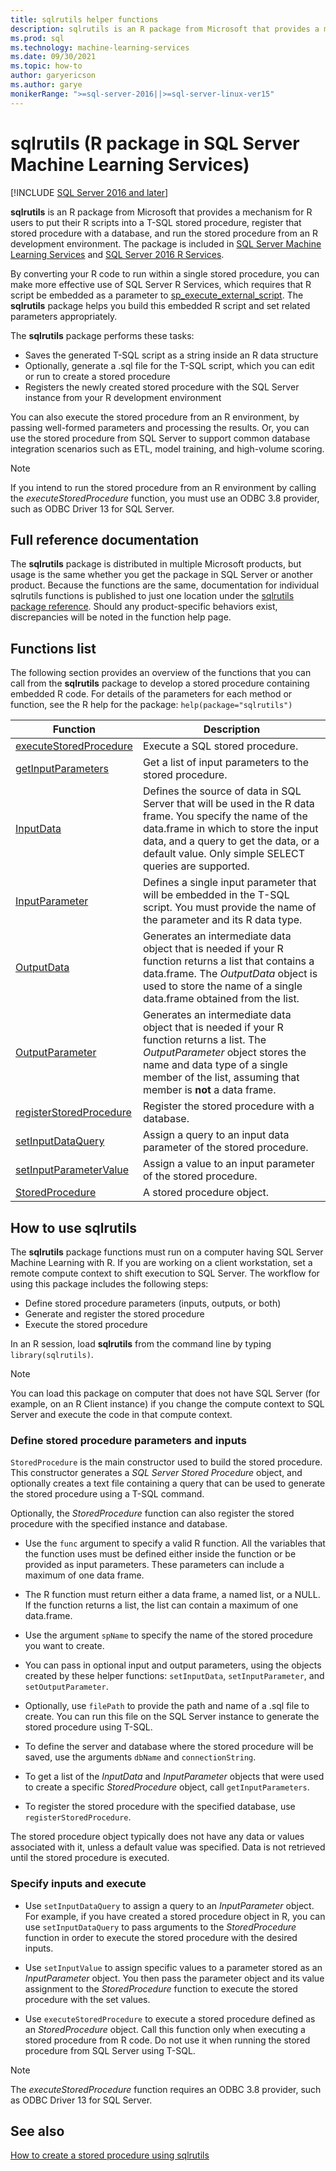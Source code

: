 ```yaml
---
title: sqlrutils helper functions
description: sqlrutils is an R package from Microsoft that provides a mechanism for R users to put their R scripts into a T-SQL stored procedure, register that stored procedure with a database, and run the stored procedure from an R development environment. The package is included in SQL Server Machine Learning Services and SQL Server 2016 R Services.
ms.prod: sql
ms.technology: machine-learning-services
ms.date: 09/30/2021
ms.topic: how-to
author: garyericson
ms.author: garye
monikerRange: ">=sql-server-2016||>=sql-server-linux-ver15"
---
```

# sqlrutils (R package in SQL Server Machine Learning Services)
[!INCLUDE [SQL Server 2016 and later](../../includes/applies-to-version/sqlserver2016.md)]

**sqlrutils** is an R package from Microsoft that provides a mechanism for R users to put their R scripts into a T-SQL stored procedure, register that stored procedure with a database, and run the stored procedure from an R development environment. The package is included in [SQL Server Machine Learning Services](../sql-server-machine-learning-services.md) and [SQL Server 2016 R Services](sql-server-r-services.md).

By converting your R code to run within a single stored procedure, you can make more effective use of SQL Server R Services, which requires that R script be embedded as a parameter to [sp_execute_external_script](../../relational-databases/system-stored-procedures/sp-execute-external-script-transact-sql.md). The **sqlrutils** package helps you build this embedded R script and set related parameters appropriately.

The **sqlrutils** package performs these tasks:

- Saves the generated T-SQL script as a string inside an R data structure
- Optionally, generate a .sql file for the T-SQL script, which you can edit or run to create a stored procedure
- Registers the newly created stored procedure with the SQL Server instance from your R development environment

You can also execute the stored procedure from an R environment, by passing well-formed parameters and processing the results. Or, you can use the stored procedure from SQL Server to support common database integration scenarios such as ETL, model training, and high-volume scoring.

> [!NOTE]
> If you intend to run the stored procedure from an R environment by calling the *executeStoredProcedure* function, you must use an ODBC 3.8 provider, such as ODBC Driver 13 for SQL Server.  
  
## Full reference documentation

The **sqlrutils** package is distributed in multiple Microsoft products, but usage is the same whether you get the package in SQL Server or another product. Because the functions are the same, documentation for individual sqlrutils functions is published to just one location under the [sqlrutils package reference](reference/sqlrutils/sqlrutils). Should any product-specific behaviors exist, discrepancies will be noted in the function help page.

## Functions list

The following section provides an overview of the functions that you can call from the **sqlrutils** package to develop a stored procedure containing embedded R code. For details of the parameters for each method or function, see the R help for the package: `help(package="sqlrutils")`

|Function | Description |
|------|-------------|
|[executeStoredProcedure](reference/sqlrutils/executestoredprocedure)| Execute a SQL stored procedure.|
|[getInputParameters](reference/sqlrutils/getinputparameters)| Get a list of input parameters to the stored procedure.| 
|[InputData](reference/sqlrutils/inputdata)| Defines the source of data in SQL Server that will be used in the R data frame. You specify the name of the data.frame in which to store the input data, and a query to get the data, or a default value. Only simple SELECT queries are supported. | 
|[InputParameter](reference/sqlrutils/inputparameter)| Defines a single input parameter that will be embedded in the T-SQL script. You must provide the name of the parameter and its R data type.| 
|[OutputData](reference/sqlrutils/outputdata)| Generates an intermediate data object that is needed if your R function returns a list that contains a data.frame. The *OutputData* object is used to store the name of a single data.frame obtained from the list.| 
|[OutputParameter](reference/sqlrutils/outputparameter) | Generates an intermediate data object that is needed if your R function returns a list. The *OutputParameter* object stores the name and data type of a single member of the list, assuming that member is **not** a data frame. |
|[registerStoredProcedure](reference/sqlrutils/registerstoredprocedure) | Register the stored procedure with a database.|
|[setInputDataQuery](reference/sqlrutils/setinputdataquery)| Assign a query to an input data parameter of the stored procedure.| 
|[setInputParameterValue](reference/sqlrutils/setinputparametervalue)| Assign a value to an input parameter of the stored procedure.| 
|[StoredProcedure](reference/sqlrutils/storedprocedure)| A stored procedure object.|


## How to use sqlrutils

The **sqlrutils** package functions must run on a computer having SQL Server Machine Learning with R. If you are working on a client workstation, set a remote compute context to shift execution to SQL Server. The workflow for using this package includes the following steps:

+ Define stored procedure parameters (inputs, outputs, or both) 
+ Generate and register the stored procedure    
+ Execute the stored procedure  

In an R session, load **sqlrutils** from the command line by typing `library(sqlrutils)`.

> [!Note]
> You can load this package on computer that does not have SQL Server (for example, on an R Client instance) if you change the compute context to SQL Server and execute the code in that compute context.


### Define stored procedure parameters and inputs

`StoredProcedure` is the main constructor used to build the stored procedure. This constructor generates a *SQL Server Stored Procedure* object, and optionally creates a text file containing a query that can be used to generate the stored procedure using a T-SQL command. 

Optionally, the *StoredProcedure* function can also register the stored procedure with the specified instance and database.

+ Use the `func` argument to specify a valid R function. All the variables that the function uses must be defined either inside the function or be provided as input parameters. These parameters can include a maximum of one data frame.

+ The R function must return either a data frame, a named list, or a NULL. If the function returns a list, the list can contain a maximum of one data.frame.

+ Use the argument `spName` to specify the name of the stored procedure you want to create.

+ You can pass in optional input and output parameters, using the objects created by these helper functions: `setInputData`, `setInputParameter`, and `setOutputParameter`.

+  Optionally, use `filePath` to provide the path and name of a .sql file to create. You can run this file on the SQL Server instance to generate the stored procedure using T-SQL.

+ To define the server and database where the stored procedure will be saved, use the arguments `dbName` and  `connectionString`.

+ To get a list of the *InputData* and *InputParameter* objects that were used to create a specific *StoredProcedure* object, call `getInputParameters`. 

+ To register the stored procedure with the specified database, use `registerStoredProcedure`.

The stored procedure object typically does not have any data or values associated with it, unless a default value was specified. Data is not retrieved until the stored procedure is executed. 

### Specify inputs and execute

+ Use `setInputDataQuery` to assign a query to an *InputParameter* object. For example, if you have created a stored procedure object in R, you can use `setInputDataQuery` to pass arguments to the *StoredProcedure* function in order to execute the stored procedure with the desired inputs.

+ Use `setInputValue` to assign specific values to a parameter stored as an *InputParameter* object. You then pass the parameter object and its value assignment to the *StoredProcedure* function to execute the stored procedure with the set values.

+ Use `executeStoredProcedure` to execute a stored procedure defined as an *StoredProcedure* object. Call this function only when executing a stored procedure from R code. Do not use it when running the stored procedure from SQL Server using T-SQL.

> [!NOTE]
> The *executeStoredProcedure* function requires an ODBC 3.8 provider, such as ODBC Driver 13 for SQL Server.  

## See also

[How to create a stored procedure using sqlrutils](reference/sqlrutils/how-to-create-a-stored-procedure-from-r)